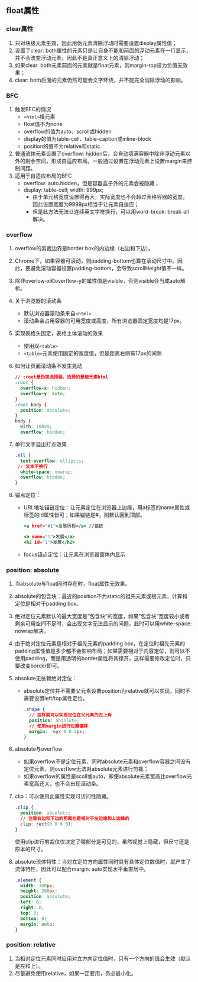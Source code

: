 ## float属性

### clear属性

1. 只对块级元素生效，因此用伪元素清除浮动时需要设置display属性值；
2. 设置了clear: both属性的元素只是让自身不能和前面的浮动元素在一行显示，并不会改变浮动元素，因此不是真正意义上的清除浮动；
3. 如果clear: both元素前面的元素就是float元素，则margin-top设为负值无效果；
4. clear: both后面的元素仍然可能会文字环绕，并不能完全消除浮动的影响。

### BFC

1. 触发BFC的情况
   - `<html>`根元素
   - float值不为none
   - overflow的值为auto、scroll或hidden
   - display的值为table-cell、table-caption或inline-block
   - position的值不为relative和static
2. 普通流体元素设置了overflow: hidden后，会自动填满容器中除非浮动元素以外的剩余空间，形成自适应布局。一般通过设置在浮动元素上设置margin来控制间距。
3. 适用于自适应布局的BFC
   - overflow: auto.hidden，但是容器盒子外的元素会被隐藏；
   - display: table-cell; width: 999px; 
     - 由于单元格宽度设置得再大，实际宽度也不会超过表格容器的宽度，因此设置宽度为9999px相当于让元素自适应；
     - 但是此方法无法让连续英文字符换行，可以用word-break: break-all解决。

### overflow

1. overflow的剪裁边界是border box的内边缘（右边和下边）。

2. Chrome下，如果容器可滚动，则padding-bottom也算在滚动尺寸中。因此，要避免滚动容器设置padding-bottom，会导致scrollHeight值不一样。

3. 除非overlow-x和overflow-y的属性值是visible，否则visible会当成auto解析。

4. 关于浏览器的滚动条

   - 默认浏览器滚动条来自`<html>`
   - 滚动条会占用容器的可用宽度或高度，所有浏览器固定宽度均是17px。

5. 实现表格头固定，表格主体滚动的效果

   - 使用双`<table>`
   - `<table>`元素使用固定的宽度值，但是距离右侧有17px的间隙

6. 如何让页面滚动条不发生晃动

   ```css
   // :root是伪类选择器，选择的是根元素html
   :root {
     overflow-x: hidden;
     overflow-y: auto;
   }
   :root body {
     position: absolute;
   }
   body {
     with: 100vm;
     overflow: hidden;
   ```

7. 单行文字溢出打点效果

   ```css
   .ell {
     text-overflow: ellipsis;
   	// 文本不换行  
     white-space: nowrap;
     overflow: hidden;
   }
   ```

8. 锚点定位：

   - URL地址锚链定位：让元素定位在浏览器上边缘，用a标签的name属性或标签的id属性皆可；如果锚链是#，则默认回到顶部。

     ```htm
     <a href="#1">发展历程</a> //锚链
     
     <a name="1">发展</a>
     <h2 id="1">发展</h2>
     ```

     

   - focus锚点定位：让元素在浏览器窗体内显示

### position: absolute

1. 当absolute与float同时存在时，float属性无效果。

2. absolute的包含块：最近的position不为static的祖先元素或根元素，计算和定位是相对于padding box。

3. 绝对定位元素默认的最大宽度是“包含块”的宽度，如果”包含块“宽度较小或者剩余可用空间不足时，会出现文字无法显示的问题，此时可以用white-space: nowrap解决。

4. 由于绝对定位元素是相对于祖先元素的padding box，在定位时祖先元素的padding属性值是多少都不会影响布局；如果需要相对于内容定位，则可以不使用padding，而是用透明的border属性将其撑开，这样需要修改定位时，只要改变border即可。

5. absolute无依赖绝对定位：

   - absolute定位并不需要父元素设置position为relative就可以实现，同时不需要设置left/top属性定位。

     ```css
     .shape {
       // 这样就可以实现定位在父元素的左上角
       position: absolute;
       // 使用margin进行位置偏移
       margin: -6px 0 0 2px;  
     }
     ```

6. absolute与overflow

   - 如果overflow不是定位元素，同时absolute元素和overflow容器之间没有定位元素，则overflow无法对absolute元素进行剪裁；
   - 如果overflow的属性是scoll或auto，即使absolute元素宽高比overflow元素宽高还大，也不会出现滚动条。

7. clip：可以使用此属性实现可访问性隐藏。

   ```css
   .clip {
     position: absolute;
     // 注意右边和下边的剪裁也是相对于左边缘和上边缘的
     clip: rect(0 0 0 0);
   }
   ```

   使用clip进行剪裁仅仅决定了哪部分是可见的，虽然视觉上隐藏，但尺寸还是原本的尺寸。

8. absolute流体特性：当对立定位方向属性同时具有具体定位数值时，就产生了流体特性，因此可以配合margin: auto实现水平垂直居中。

   ```css
   .element {
     width: 300px;
     height: 200px;
     position: absolute;
     left: 0;
     right: 0;
     top: 0;
     bottom: 0;
     margin: auto;
   }
   ```

### position: relative

1. 当相对定位元素同时应用对立方向定位值时，只有一个方向的值会生效（默认是左和上）。
2. 尽量避免使用relative，如果一定要用，务必最小化。



